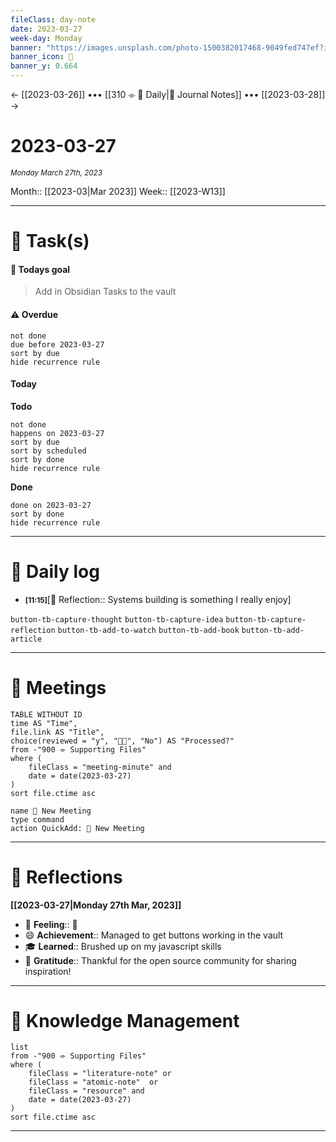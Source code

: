 ```yaml
---
fileClass: day-note
date: 2023-03-27
week-day: Monday
banner: "https://images.unsplash.com/photo-1500382017468-9049fed747ef?ixlib=rb-4.0.3&ixid=MnwxMjA3fDB8MHxwaG90by1wYWdlfHx8fGVufDB8fHx8&auto=format&fit=crop&w=2532&q=80"
banner_icon: 🌱
banner_y: 0.664
---
```


← [[2023-03-26]] ••• [[310 ⌯ 🌱 Daily|🌱 Journal Notes]] ••• [[2023-03-28]] →

# 2023-03-27

<small>_Monday March 27th, 2023_</small>

Month:: [[2023-03|Mar 2023]]
Week:: [[2023-W13]]

---

# 🎯 Task(s)

#### 🎯 Todays goal

> Add in Obsidian Tasks to the vault

#### ⚠️ Overdue
```tasks
not done
due before 2023-03-27
sort by due
hide recurrence rule
```

#### Today

**Todo**

```tasks
not done
happens on 2023-03-27
sort by due
sort by scheduled
sort by done
hide recurrence rule
```

**Done**

```tasks
done on 2023-03-27
sort by done
hide recurrence rule
```

---

# 💭 Daily log
* <small>**[11:15]**</small>[🍃 Reflection:: Systems building is something I really enjoy]

`button-tb-capture-thought` `button-tb-capture-idea` `button-tb-capture-reflection` `button-tb-add-to-watch` `button-tb-add-book` `button-tb-add-article`

---

# 🔖 Meetings

```dataview
TABLE WITHOUT ID
time AS "Time",
file.link AS "Title",
choice(reviewed = "y", "👍🏻", "No") AS "Processed?"
from -"900 ⌯ Supporting Files"
where (
	fileClass = "meeting-minute" and
	date = date(2023-03-27)
)
sort file.ctime asc
```

```button
name 🔖 New Meeting
type command
action QuickAdd: 🔖 New Meeting
```

---

# 🧘 Reflections

**[[2023-03-27|Monday 27th Mar, 2023]]**

- 🫥 **Feeling**:: 🎉
- 😄 **Achievement**:: Managed to get buttons working in the vault
- 🎓 **Learned**:: Brushed up on my javascript skills
- 🤗 **Gratitude**:: Thankful for the open source community for sharing inspiration!

---

# 🧠 Knowledge Management

```dataview
list
from -"900 ⌯ Supporting Files"
where (
	fileClass = "literature-note" or
	fileClass = "atomic-note"  or
	fileClass = "resource" and
	date = date(2023-03-27)
)
sort file.ctime asc
```

---
